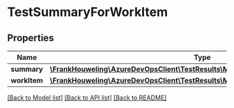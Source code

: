 # TestSummaryForWorkItem

## Properties
Name | Type | Description | Notes
------------ | ------------- | ------------- | -------------
**summary** | [**\FrankHouweling\AzureDevOpsClient\TestResults\Model\AggregatedDataForResultTrend**](AggregatedDataForResultTrend.md) |  | [optional] 
**workItem** | [**\FrankHouweling\AzureDevOpsClient\TestResults\Model\WorkItemReference**](WorkItemReference.md) |  | [optional] 

[[Back to Model list]](../README.md#documentation-for-models) [[Back to API list]](../README.md#documentation-for-api-endpoints) [[Back to README]](../README.md)


